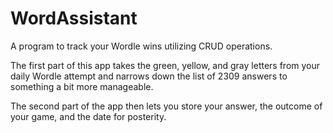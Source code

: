# WordAssistant
A program to track your Wordle wins utilizing CRUD operations.

The first part of this app takes the green, yellow, and gray letters from your daily Wordle attempt and narrows down the list of 2309 answers to something a bit more manageable.

The second part of the app then lets you store your answer, the outcome of your game, and the date for posterity.
